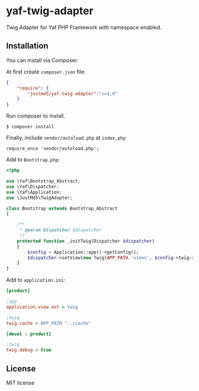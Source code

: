 # yaf-twig-adapter

Twig Adapter for Yaf PHP Framework with namespace enabled.


## Installation

You can install via Composer.

At first create `composer.json` file:

```json
{
	"require": {
		"justmd5/yaf-twig-adapter":">=1.0"
	}
}
```

Run composer to install.

```
$ composer install
```

Finally, include `vendor/autoload.php` at `index.php`

```
require_once 'vendor/autoload.php';
```

Add to `Bootstrap.php`:

```php
<?php

use \Yaf\Bootstrap_Abstract;
use \Yaf\Dispatcher;
use \Yaf\Application;
use \JustMd5\TwigAdapter;

class Bootstrap extends Bootstrap_Abstract
{

	/**
	 * @param Dispatcher $dispatcher
	 */
	protected function _initTwig(Dispatcher $dispatcher)
	{
		$config = Application::app()->getConfig();
		$dispatcher->setView(new Twig(APP_PATH.'views', $config->twig->toArray()));
	}
}
```

Add to `application.ini`:

```ini
[product]

;app
application.view.ext = twig

;twig
twig.cache = APP_PATH "../cache"

[devel : product]

;twig
twig.debug = true
```

## License

MIT license